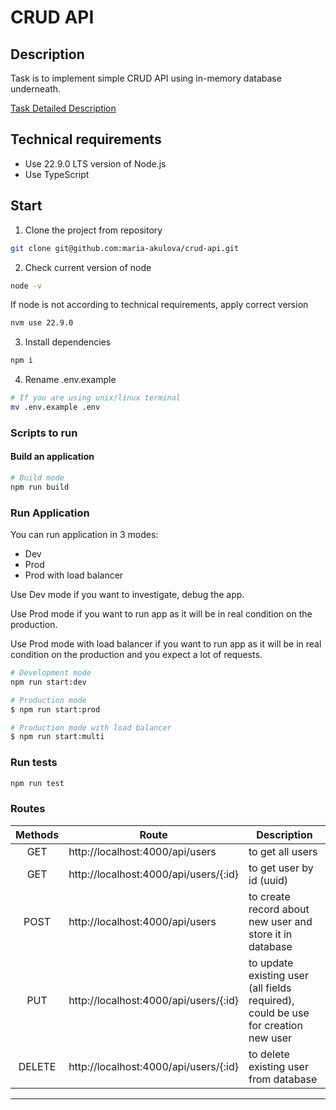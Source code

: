 # CRUD API
## Description
Task is to implement simple CRUD API using in-memory database underneath.

[Task Detailed Description](https://github.com/AlreadyBored/nodejs-assignments/blob/main/assignments/crud-api/assignment.md)

## Technical requirements
- Use 22.9.0 LTS version of Node.js
- Use TypeScript


## Start
1. Clone the project from repository
```bash
git clone git@github.com:maria-akulova/crud-api.git
```

2. Check current version of node
```bash
node -v
```

If node is not according to technical requirements, apply correct version
```bash
nvm use 22.9.0
```
3. Install dependencies
```bash
npm i
```
4. Rename .env.example 
```bash
# If you are using unix/linux terminal
mv .env.example .env
```


### Scripts to run
#### Build an application
```bash
# Build mode
npm run build
```
### Run Application

You can run application in 3 modes:
- Dev
- Prod
- Prod with load balancer

Use Dev  mode if you want to investigate, debug the app.

Use Prod  mode if you want to run app as it will be in real condition on the production.

Use Prod  mode with load balancer if you want to run app as it will be in real condition on the production and you expect a lot of requests. 


```bash
# Development mode
npm run start:dev
```

```bash
# Production mode
$ npm run start:prod
```
```bash
# Production mode with load balancer
$ npm run start:multi
```

### Run tests
```bash
npm run test
```

### Routes

| Methods |                 Route                   | Description |
|:-------:|---------------------------------------|------------ |
|   GET   | http://localhost:4000/api/users  |to get all users |
|   GET   | http://localhost:4000/api/users/{:id} |to get user by id (uuid)|
|  POST   | http://localhost:4000/api/users | to create record about new user and store it in database|
|   PUT   | http://localhost:4000/api/users/{:id} | to update existing user (all fields required), could be use for creation new user|
| DELETE  | http://localhost:4000/api/users/{:id} | to delete existing user from database|

___



